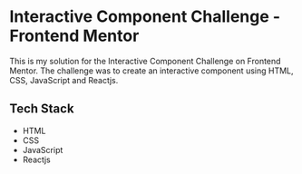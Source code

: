 # Interactive Component Challenge - Frontend Mentor

This is my solution for the Interactive Component Challenge on Frontend Mentor. The challenge was to create an interactive component using HTML, CSS, JavaScript and Reactjs.


## Tech Stack

- HTML
- CSS
- JavaScript
- Reactjs





